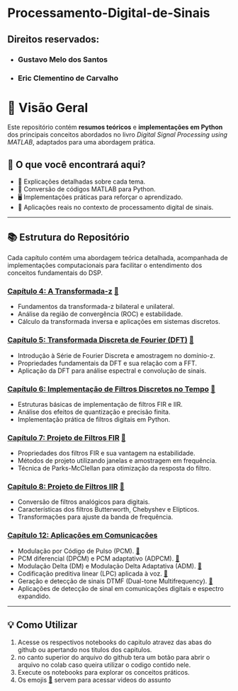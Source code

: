 # Processamento-Digital-de-Sinais
## Direitos reservados:
- ### Gustavo Melo dos Santos
- ### Eric Clementino de Carvalho

# 📌 Visão Geral

Este repositório contém **resumos teóricos** e **implementações em Python** dos principais conceitos abordados no livro *Digital Signal Processing using MATLAB*, adaptados para uma abordagem prática.

## 🚀 O que você encontrará aqui?

- 📖 Explicações detalhadas sobre cada tema.  
- 🔄 Conversão de códigos MATLAB para Python.  
- 🖥️ Implementações práticas para reforçar o aprendizado.  
- 📡 Aplicações reais no contexto de processamento digital de sinais.  

---

## 📚 Estrutura do Repositório

Cada capítulo contém uma abordagem teórica detalhada, acompanhada de implementações computacionais para facilitar o entendimento dos conceitos fundamentais do DSP.

### [**Capítulo 4: A Transformada-z**](https://github.com/reeennico/Processamento-Digital-de-Sinais/blob/main/Cap_4.ipynb) [🎥](https://youtu.be/a4ilqPa6l34?si=oIaKKL-rix-SMsC-)
- Fundamentos da transformada-z bilateral e unilateral.
- Análise da região de convergência (ROC) e estabilidade.
- Cálculo da transformada inversa e aplicações em sistemas discretos.

### [**Capítulo 5: Transformada Discreta de Fourier (DFT)**](https://github.com/reeennico/Processamento-Digital-de-Sinais/blob/main/Cap_5.ipynb) [🎥](https://youtu.be/71WWCtYd7Lo?si=3b9IQyYeWO-qB4Um)
- Introdução à Série de Fourier Discreta e amostragem no domínio-z.
- Propriedades fundamentais da DFT e sua relação com a FFT.
- Aplicação da DFT para análise espectral e convolução de sinais.

### [**Capítulo 6: Implementação de Filtros Discretos no Tempo**](https://github.com/reeennico/Processamento-Digital-de-Sinais/blob/main/Cap_6.ipynb) [🎥](https://youtu.be/MgyrrXGTsok?si=isnk3nL4hGkfX19D)
- Estruturas básicas de implementação de filtros FIR e IIR.
- Análise dos efeitos de quantização e precisão finita.
- Implementação prática de filtros digitais em Python.

### [**Capítulo 7: Projeto de Filtros FIR**](https://github.com/reeennico/Processamento-Digital-de-Sinais/blob/main/Cap_7.ipynb) [🎥](https://www.youtube.com/live/u_tFWolPZY0?si=95fwgcqHr_CyGCLt)
- Propriedades dos filtros FIR e sua vantagem na estabilidade.
- Métodos de projeto utilizando janelas e amostragem em frequência.
- Técnica de Parks-McClellan para otimização da resposta do filtro.

### [**Capítulo 8: Projeto de Filtros IIR**](https://github.com/reeennico/Processamento-Digital-de-Sinais/blob/main/Cap_8.ipynb) [🎥](https://youtu.be/jLnhm4JgmCw?si=LP6tufeKl7ilqOhG)
- Conversão de filtros analógicos para digitais.
- Características dos filtros Butterworth, Chebyshev e Elípticos.
- Transformações para ajuste da banda de frequência.

### [**Capítulo 12: Aplicações em Comunicações**](https://github.com/reeennico/Processamento-Digital-de-Sinais/blob/main/Cap_12.ipynb)
- Modulação por Código de Pulso (PCM). [🎥]([https://www.youtube.com/watch?v=vs5kBqziXO0&list=PLeKMk5StAeXXRqgHzIKe_MkZekrhY4mX1](https://www.youtube.com/watch?v=vs5kBqziXO0))
- PCM diferencial (DPCM) e PCM adaptativo (ADPCM). [🎥](https://www.youtube.com/watch?v=PFbm-jsTIpA)
- Modulação Delta (DM) e Modulação Delta Adaptativa (ADM). [🎥](https://www.youtube.com/watch?v=0nNAl4VDUoI&t=734s)
- Codificação preditiva linear (LPC) aplicada à voz. [🎥](https://www.youtube.com/watch?v=MKHVc79JYMM&t=6s)
- Geração e detecção de sinais DTMF (Dual-tone Multifrequency). [🎥](https://www.youtube.com/watch?v=s9zELRvr2LI)
- Aplicações de detecção de sinal em comunicações digitais e espectro expandido.

---

## 💡 Como Utilizar

1. Acesse os respectivos notebooks do capitulo atravez das abas do github ou apertando nos titulos dos capitulos.
2. no canto superior do arquivo do github tera um botão para abrir o arquivo no colab caso queira utilizar o codigo contido nele.
3. Execute os notebooks para explorar os conceitos práticos.
4. Os emojis [🎥](https://www.youtube.com/watch?v=xvFZjo5PgG0) servem para acessar videos do assunto
